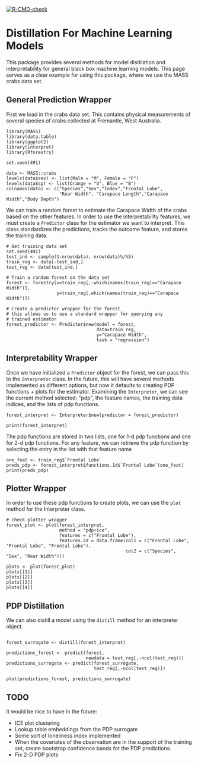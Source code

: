 [![R-CMD-check](https://github.com/forestry-labs/interpretability_sandbox/actions/workflows/check-noncontainerized.yaml/badge.svg)](https://github.com/forestry-labs/interpretability_sandbox/actions/workflows/check-noncontainerized.yaml)

# Distillation For Machine Learning Models

This package provides several methods for model distillation and interpretability 
for general black box machine learning models. This page serves as a clear 
example for using this package, where we use the MASS crabs data set.

## General Prediction Wrapper

First we load in the crabs data set. This contains physical measurements of 
several species of crabs collected at Fremantle, West Australia.
```
library(MASS)
library(data.table)
library(ggplot2)
library(interpret)
library(Rforestry)

set.seed(491)

data <- MASS::crabs
levels(data$sex) <- list(Male = "M", Female = "F")
levels(data$sp) <- list(Orange = "O", Blue = "B")
colnames(data) <- c("Species","Sex","Index","Frontal Lobe",
                    "Rear Width", "Carapace Length","Carapace Width","Body Depth")

```

We can train a random forest to estimate the Carapace Width of the crabs based on the
other features. In order to use the interpretability features, we must create 
a `Predictor` class for the estimator we want to interpret. This class 
standardizes the predictions, tracks the outcome feature, and stores the 
training data.

```
# Get training data set
set.seed(491)
test_ind <- sample(1:nrow(data), nrow(data)%/%5)
train_reg <- data[-test_ind,]
test_reg <- data[test_ind,]

# Train a random forest on the data set
forest <- forestry(x=train_reg[,-which(names(train_reg)=="Carapace Width")],
                   y=train_reg[,which(names(train_reg)=="Carapace Width")])

# Create a predictor wrapper for the forest
# this allows us to use a standard wrapper for querying any 
# trained estimator
forest_predictor <- Predictor$new(model = forest, 
                                  data=train_reg, 
                                  y="Carapace Width",
                                  task = "regression")
```

## Interpretability Wrapper

Once we have initialized a `Predictor` object for the forest, we can pass this to the 
`Interpretor` class. In the future, this will have several methods implemented 
as different options, but now it defaults to creating PDP functions + plots for 
the estimator. Examining the `Interpretor`, we can see the current method 
selected: "pdp", the feature names, the training data indices, and the lists of 
pdp functions.

```
forest_interpret <- Interpreter$new(predictor = forest_predictor)

print(forest_interpret)
```

The pdp functions are stored in two lists, one for 1-d pdp functions and one for 2-d pdp functions.
For any feature, we can retrieve the pdp function by selecting the entry in the list with
that feature name

```
one_feat <- train_reg$`Frontal Lobe`
preds_pdp <- forest_interpret$functions.1d$`Frontal Lobe`(one_feat)
print(preds_pdp)

```

## Plotter Wrapper

In order to use these pdp functions to create plots, we can use the `plot` method
for the Interpreter class.

```
# check plotter wrapper
forest_plot <- plot(forest_interpret, 
                    method = "pdp+ice",
                    features = c("Frontal Lobe"),
                    features.2d = data.frame(col1 = c("Frontal Lobe", "Frontal Lobe", "Frontal Lobe"),
                                             col2 = c("Species", "Sex", "Rear Width")))

plots <- plot(forest_plot)
plots[[1]]
plots[[2]]
plots[[3]]
plots[[4]]
```

## PDP Distillation

We can also distill a model using the `distill` method for an interpreter object.

```

forest_surrogate <- distill(forest_interpret)

predictions_forest <- predict(forest,
                              newdata = test_reg[,-ncol(test_reg)])
predictions_surrogate <- predict(forest_surrogate,
                                 test_reg[,-ncol(test_reg)])
                                 
plot(predictions_forest, predictions_surrogate)

```


## TODO
It would be nice to have in the future:
- ICE plot clustering
- Lookup table embeddings from the PDP surrogate
- Some sort of loneliness index implemented
- When the covariates of the observation are in the support of the training set, 
  create bootstrap confidence bands for the PDP predictions.
- Fix 2-D PDP plots

